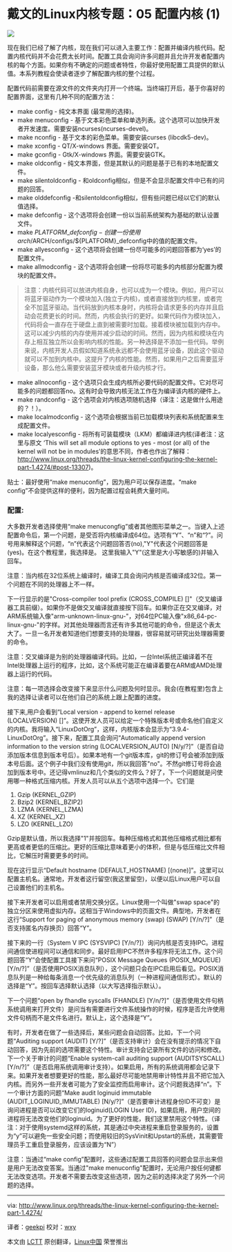 戴文的Linux内核专题：05 配置内核 (1)
================================================================================

![](http://www.linux.org/attachments/slide-jpg.299/)

现在我们已经了解了内核，现在我们可以进入主要工作：配置并编译内核代码。配置内核代码并不会花费太长时间。配置工具会询问许多问题并且允许开发者配置内核的每个方面。如果你有不确定的问题或者特性，你最好使用配置工具提供的默认值。本系列教程会使读者逐步了解配置内核的整个过程。

配置代码前需要在源文件的文件夹内打开一个终端。当终端打开后，基于你喜好的配置界面，这里有几种不同的配置方法：

- make config - 纯文本界面 (最常用的选择)。
- make menuconfig - 基于文本彩色菜单和单选列表。这个选项可以加快开发者开发速度。需要安装ncurses(ncurses-devel)。
- make nconfig - 基于文本的彩色菜单。需要安装curses (libcdk5-dev)。
- make xconfig - QT/X-windows 界面。需要安装QT。 
- make gconfig - Gtk/X-windows 界面。需要安装GTK。
- make oldconfig - 纯文本界面，但是其默认的问题是基于已有的本地配置文件。
- make silentoldconfig - 和oldconfig相似，但是不会显示配置文件中已有的问题的回答。
- make olddefconfig -和silentoldconfig相似，但有些问题已经以它们的默认值选择。
- make defconfig - 这个选项将会创建一份以当前系统架构为基础的默认设置文件。
- make ${PLATFORM}\_defconfig -  创建一份使用arch/$ARCH/configs/${PLATFORM}\_defconfig中的值的配置文件。
- make allyesconfig - 这个选项将会创建一份尽可能多的问题回答都为‘yes’的配置文件。
- make allmodconfig - 这个选项将会创建一份将尽可能多的内核部分配置为模块的配置文件。

> 注意：内核代码可以放进内核自身，也可以成为一个模块。例如，用户可以将蓝牙驱动作为一个模块加入(独立于内核)，或者直接放到内核里，或者完全不加蓝牙驱动。当代码放到内核本身时，内核将会请求更多的内存并且启动会花费更长的时间。然而，内核会执行的更好。如果代码作为模块加入，代码将会一直存在于硬盘上直到被需要时加载。接着模块被加载到内存中。这可以减少内核的内存使用并减少启动的时间。然而，因为内核和模块在内存上相互独立所以会影响内核的性能。另一种选择是不添加一些代码。举例来说，内核开发人员假如知道系统永远都不会使用蓝牙设备，因此这个驱动就可以不加到内核中。这提升了内核的性能。然而，如果用户之后需要蓝牙设备，那么他么需要安装蓝牙模块或者升级内核才行。

- make allnoconfig - 这个选项只会生成内核所必要代码的配置文件。它对尽可能多的问题都回答no。这有时会导致内核无法工作在为编译该内核的硬件上。
- make randconfig - 这个选项会对内核选项随机选择（译注：这是做什么用途的？！）。
- make localmodconfig - 这个选项会根据当前已加载模块列表和系统配置来生成配置文件。
- make localyesconfig - 将所有可装载模块（LKM）都编译进内核(译者注：这里与原文 ‘This will set all module options to yes - most (or all) of the kernel will not be in modules’的意思不同，作者也作出了解释：http://www.linux.org/threads/the-linux-kernel-configuring-the-kernel-part-1.4274/#post-13307)。

贴士：最好使用“make menuconfig”，因为用户可以保存进度。“make config”不会提供这样的便利，因为配置过程会耗费大量时间。

### 配置: ###

大多数开发者选择使用“make menucongfig”或者其他图形菜单之一。当键入上述配置命令后，第一个问题，是受否将内核编译成64位。选项有“Y”、“n”和“?”。问号用来解释这个问题，“n”代表这个问题回答否(no),"Y"代表这个问题回答是(yes)。在这个教程里，我选择是。 这里我输入"Y"(这里是大小写敏感的)并输入回车。

注意：当内核在32位系统上编译时，编译工具会询问内核是否编译成32位。第一个问题在不同的处理器上不一样。

下一行显示的是"Cross-compiler tool prefix (CROSS\_COMPILE) []"（交叉编译器工具前缀）。如果你不是做交叉编译就直接按下回车。如果你正在交叉编译，对ARM系统输入像"arm-unknown-linux-gnu-"，对64位PC输入像"x86_64-pc-linux-gnu-"的字样。对其他处理器而言还有许多其他可能的命令，但是这个表太大了。一旦一名开发者知道他们想要支持的处理器，很容易就可研究出处理器需要的命令。

注意：交叉编译是为别的处理器编译代码。比如，一台Intel系统正编译着不在Intel处理器上运行的程序，比如，这个系统可能正在编译着要在ARM或AMD处理器上运行的代码。

注意：每一项选择会改变接下来显示什么问题及何时显示。我会(在教程里)包含上我的选择让读者可以在他们自己的系统上跟上配置的进度。

接下来,用户会看到“Local version - append to kernel release (LOCALVERSION) []”。这使开发人员可以给定一个特殊版本号或命名他们自定义的内核。我将输入“LinuxDotOrg”，这样，内核版本会显示为“3.9.4-LinuxDotOrg”。接下来，配置工具会询问“Automatically append version information to the version string (LOCALVERSION_AUTO) [N/y/?]”（是否自动添加版本信息到版本号后）。如果本地有一个git版本库，git的修订号会被添加到版本号后面。这个例子中我们没有使用git，所以我回答"no"。不然git修订号将会追加到版本号中。还记得vmlinuz和几个类似的文件么？好了，下一个问题就是问使用哪一种格式压缩内核。开发人员可以从五个选项中选择一个。它们是

1. Gzip (KERNEL\_GZIP)
2. Bzip2 (KERNEL\_BZIP2)
3. LZMA (KERNEL\_LZMA)
4. XZ (KERNEL\_XZ)
5. LZO (KERNEL\_LZO)

Gzip是默认值，所以我选择"1"并按回车。每种压缩格式和其他压缩格式相比都有更高或者更低的压缩比。更好的压缩比意味着更小的体积，但是与低压缩比文件相比，它解压时需要更多的时间。

现在这行显示“Default hostname (DEFAULT\_HOSTNAME) [(none)]”。这里可以配置主机名。通常地，开发者这行留空(我这里留空)，以便以后Linux用户可以自己设置他们的主机名。

接下来开发者可以启用或者禁用交换分区。Linux使用一个叫做"swap space"的独立分区来使用虚拟内存。这相当于Windows中的页面文件。典型地，开发者在这行“Support for paging of anonymous memory (swap) (SWAP) [Y/n/?]”（是否支持匿名内存换页）回答“Y”。

接下来的一行（System V IPC (SYSVIPC) [Y/n/?]）询问内核是否支持IPC。进程间通信使进程间可以通信和同步。最好启用IPC不然许多程序将无法工作。这个问题回答“Y”会使配置工具接下来问“POSIX Message Queues (POSIX_MQUEUE) [Y/n/?]”（是否使用POSIX消息队列），这个问题只会在IPC启用后看见。POSIX消息队列是一种给每条消息一个优先级的消息队列（一种进程间通信形式）。默认的选择是“Y”。按回车选择默认选择（以大写选择指示默认）。

下一个问题“open by fhandle syscalls (FHANDLE) [Y/n/?]”（是否使用文件句柄系统调用来打开文件）是问当有需要进行文件系统操作的时候，程序是否允许使用文件句柄而不是文件名进行。默认上，这个选择是“Y”。

有时，开发者在做了一些选择后，某些问题会自动回答。比如，下一个问题“Auditing support (AUDIT) [Y/?]”（是否支持审计）会在没有提示的情况下自动回答，因为先前的选项需要这个特性。审计支持会记录所有文件的访问和修改。下一个关于审计的问题“Enable system-call auditing support (AUDITSYSCALL) [Y/n/?]”（是否启用系统调用审计支持）。如果启用，所有的系统调用都会记录下来。如果开发者想要更好的性能，那么最好尽可能地禁用审计特性并且不把它加入内核。而另外一些开发者可能为了安全监控而启用审计。这个问题我选择“n”。下一个审计方面的问题“Make audit loginuid immutable (AUDIT\_LOGINUID\_IMMUTABLE) [N/y/?]”（是否要审计进程身份ID不可变）是询问进程是否可以改变它们的loginuid(LOGIN User ID)，如果启用，用户空间的进程将无法改变他们的loginuid。为了更好的性能，我们这里禁用这个特性。（译注：对于使用systemd这样的系统，其是通过中央进程来重启登录服务的，设置为“y”可以避免一些安全问题；而使用较旧的SysVinit和Upstart的系统，其需要管理员手工重启登录服务，应该设置为“N”）

注意：当通过“make config”配置时，这些通过配置工具回答的问题会显示出来但是用户无法改变答案。当通过"make menuconfig"配置时，无论用户按任何键都无法改变选项。开发者不需要去改变这些选项，因为之前的选择决定了另外一个问题的选择。

--------------------------------------------------------------------------------

via: http://www.linux.org/threads/the-linux-kernel-configuring-the-kernel-part-1.4274/

译者：[geekpi](https://github.com/geekpi) 校对：[wxy](https://github.com/wxy)

本文由 [LCTT](https://github.com/LCTT/TranslateProject) 原创翻译，[Linux中国](http://linux.cn/) 荣誉推出

